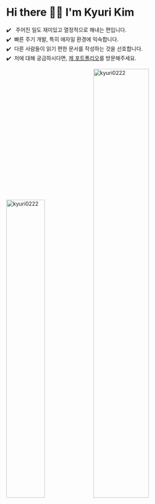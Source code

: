 <div>
  <h1>Hi there 🖐🏻  I'm Kyuri Kim
</h1>
✔️ &nbsp; 주어진 일도 재미있고 열정적으로 해내는 편입니다.<br/>
✔️ &nbsp;빠른 주기 개발, 특히 애자일 환경에 익숙합니다.<br/>
✔️ &nbsp;다른 사람들이 읽기 편한 문서를 작성하는 것을 선호합니다.<br/>
✔️ &nbsp;저에 대해 궁금하시다면, <a href="https://www.notion.so/Kyuri-Kim-ce53e5b5aa9b43c889f38cf6e9007a91"> 제 포트폴리오</a>를 방문해주세요.
  <p>
    <img src="https://github-readme-stats.always0ne.vercel.app/api/top-langs/?username=kyuri0222&layout=compact&hide=html&langs_count=6" alt="kyuri0222" width="45%" />
   <img src="https://github-readme-stats.vercel.app/api?username=kyuri0222&show_icons=true" alt="kyuri0222"  width="54%"/>
  </p>
</div>
